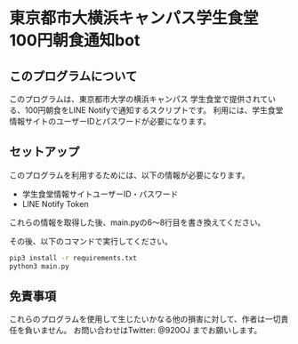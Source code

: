 # 東京都市大横浜キャンパス学生食堂 100円朝食通知bot

## このプログラムについて
このプログラムは、東京都市大学の横浜キャンパス 学生食堂で提供されている、100円朝食をLINE Notifyで通知するスクリプトです。
利用には、学生食堂情報サイトのユーザーIDとパスワードが必要になります。

## セットアップ
このプログラムを利用するためには、以下の情報が必要になります。
- 学生食堂情報サイトユーザーID・パスワード
- LINE Notify Token

これらの情報を取得した後、main.pyの6～8行目を書き換えてください。

その後、以下のコマンドで実行してください。

```bash
pip3 install -r requirements.txt
python3 main.py
```

## 免責事項
これらのプログラムを使用して生じたいかなる他の損害に対して、作者は一切責任を負いません。
お問い合わせはTwitter: @920OJ までお願いします。